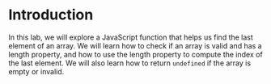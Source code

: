 # Introduction

In this lab, we will explore a JavaScript function that helps us find the last element of an array. We will learn how to check if an array is valid and has a length property, and how to use the length property to compute the index of the last element. We will also learn how to return `undefined` if the array is empty or invalid.
